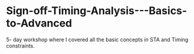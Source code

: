 # Sign-off-Timing-Analysis---Basics-to-Advanced
5- day workshop where I covered all the basic concepts in STA and Timing constraints.
